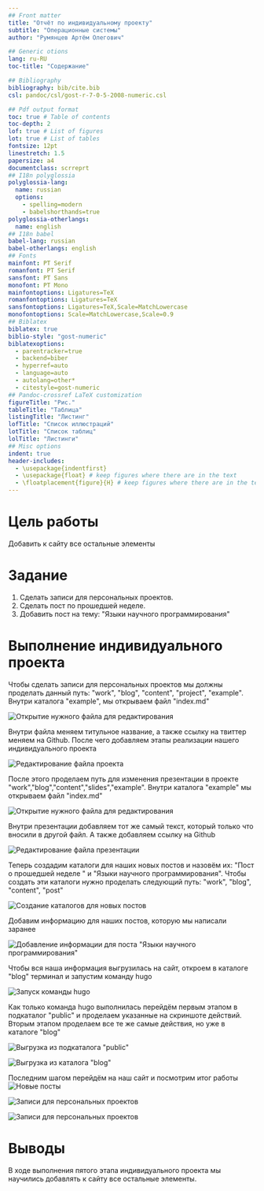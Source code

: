 ```yaml
---
## Front matter
title: "Отчёт по индивидуальному проекту"
subtitle: "Операционные системы"
author: "Румянцев Артём Олегович"

## Generic otions
lang: ru-RU
toc-title: "Содержание"

## Bibliography
bibliography: bib/cite.bib
csl: pandoc/csl/gost-r-7-0-5-2008-numeric.csl

## Pdf output format
toc: true # Table of contents
toc-depth: 2
lof: true # List of figures
lot: true # List of tables
fontsize: 12pt
linestretch: 1.5
papersize: a4
documentclass: scrreprt
## I18n polyglossia
polyglossia-lang:
  name: russian
  options:
	- spelling=modern
	- babelshorthands=true
polyglossia-otherlangs:
  name: english
## I18n babel
babel-lang: russian
babel-otherlangs: english
## Fonts
mainfont: PT Serif
romanfont: PT Serif
sansfont: PT Sans
monofont: PT Mono
mainfontoptions: Ligatures=TeX
romanfontoptions: Ligatures=TeX
sansfontoptions: Ligatures=TeX,Scale=MatchLowercase
monofontoptions: Scale=MatchLowercase,Scale=0.9
## Biblatex
biblatex: true
biblio-style: "gost-numeric"
biblatexoptions:
  - parentracker=true
  - backend=biber
  - hyperref=auto
  - language=auto
  - autolang=other*
  - citestyle=gost-numeric
## Pandoc-crossref LaTeX customization
figureTitle: "Рис."
tableTitle: "Таблица"
listingTitle: "Листинг"
lofTitle: "Список иллюстраций"
lotTitle: "Список таблиц"
lolTitle: "Листинги"
## Misc options
indent: true
header-includes:
  - \usepackage{indentfirst}
  - \usepackage{float} # keep figures where there are in the text
  - \floatplacement{figure}{H} # keep figures where there are in the text
---
```


# Цель работы

Добавить к сайту все остальные элементы

# Задание

1. Сделать записи для персональных проектов.
2. Сделать пост по прошедшей неделе.
3. Добавить пост на тему: "Языки научного программирования"


# Выполнение индивидуального проекта 

Чтобы сделать записи для персональных проектов мы должны проделать данный путь: "work", "blog", "content", "project", "example". Внутри каталога "example", мы открываем файл "index.md"

![Открытие нужного файла для редактирования](image/1.png)

Внутри файла меняем титульное название, а также ссылку на твиттер меняем на Github. После чего добавляем этапы реализации нашего индивидуального проекта 


![Редактирование файла проекта](image/2.png)

После этого проделаем путь для изменения презентации в проекте "work","blog","content","slides","example".
Внутри каталога "example" мы открываем файл "index.md"

![Открытие нужного файла для редактирования](image/3.png)

Внутри презентации добавляем тот же самый текст, который только что вносили в другой файл. А также добавляем ссылку на Github 

![Редактирование файла презентации](image/4.png)

Теперь создадим каталоги для наших новых постов и назовём их: "Пост о прошедшей неделе " и "Языки научного программирования". Чтобы создать эти каталоги нужно проделать следующий путь: "work", "blog", "content", "post" 

![Создание каталогов для новых постов](image/5.png)

Добавим информацию для наших постов, которую мы написали заранее 

![Добавление информации для поста "Языки научного программирования"](image/6.png)

Чтобы вся наша информация выгрузилась на сайт, откроем в каталоге "blog" терминал и запустим команду hugo 

![Запуск команды hugo](image/7.png)

Как только команда hugo выполнилась перейдём первым этапом в подкаталог "public" и проделаем указанные на скриншоте действий. Вторым этапом проделаем все те же самые действия, но уже в каталоге "blog"

![Выгрузка из подкаталога "public"](image/8.png)
	
![Выгрузка из каталога "blog"](image/9.png)

Последним шагом перейдём на наш сайт и посмотрим итог работы 
![Новые посты](image/10.png)

![Записи для персональных проектов](image/11.png)

![Записи для персональных проектов](image/12.png)

# Выводы

В ходе выполнения пятого этапа индивидуального проекта мы научились добавлять к сайту все остальные элементы.
